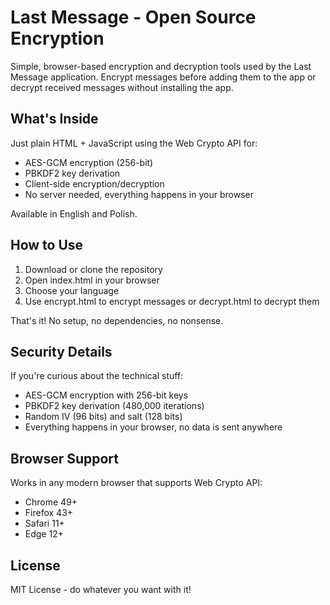# Last Message - Open Source Encryption

Simple, browser-based encryption and decryption tools used by the Last Message application. Encrypt messages before adding them to the app or decrypt received messages without installing the app.

## What's Inside

Just plain HTML + JavaScript using the Web Crypto API for:
- AES-GCM encryption (256-bit)
- PBKDF2 key derivation
- Client-side encryption/decryption
- No server needed, everything happens in your browser

Available in English and Polish.

## How to Use

1. Download or clone the repository
2. Open index.html in your browser
3. Choose your language
4. Use encrypt.html to encrypt messages or decrypt.html to decrypt them

That's it! No setup, no dependencies, no nonsense.

## Security Details

If you're curious about the technical stuff:
- AES-GCM encryption with 256-bit keys
- PBKDF2 key derivation (480,000 iterations)
- Random IV (96 bits) and salt (128 bits)
- Everything happens in your browser, no data is sent anywhere

## Browser Support

Works in any modern browser that supports Web Crypto API:
- Chrome 49+
- Firefox 43+
- Safari 11+
- Edge 12+

## License

MIT License - do whatever you want with it!